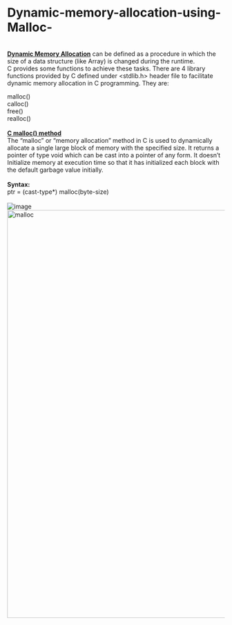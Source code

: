 # Dynamic-memory-allocation-using-Malloc-
<br><b><ins> Dynamic Memory Allocation</b></ins> can be defined as a procedure in which the size of a data structure (like Array) is changed during the runtime.<br>
C provides some functions to achieve these tasks. There are 4 library functions provided by C defined under <stdlib.h> header file to facilitate dynamic memory allocation in C programming. They are: <br>

malloc()<br>
calloc()<br>
free()<br>
realloc()<br>
<br>
<b><ins>C malloc() method</b></ins><br>
The “malloc” or “memory allocation” method in C is used to dynamically allocate a single large block of memory with the specified size. It returns a pointer of type void which can be cast into a pointer of any form. It doesn’t Initialize memory at execution time so that it has initialized each block with the default garbage value initially. <br>
<br>
<b>Syntax: </b><br>
ptr = (cast-type*) malloc(byte-size)<br>
<br>
![image](https://user-images.githubusercontent.com/124968304/234002080-5b95e721-a39a-4a23-84ac-38caff4bdd63.png)<br>
<img width="946" alt="malloc" src="https://user-images.githubusercontent.com/124968304/234004412-52236eb5-da74-452d-97e2-ecbbe6cca1c2.png">



